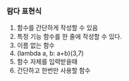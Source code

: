 ### 람다 표현식

1. 함수를 간단하게 작성할 수 있음
2. 특정 기능 함수를 한 줄에 작성할 수 있다.
3. 이름 없는 함수
4. (lambda a, b: a+b)(3,7)
5. 함수 자체를 입력받을때
6. 간단하고 한번만 사용할 함수

